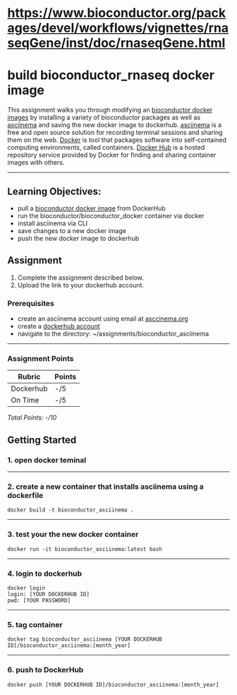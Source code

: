 # https://www.bioconductor.org/packages/devel/workflows/vignettes/rnaseqGene/inst/doc/rnaseqGene.html


# build bioconductor_rnaseq docker image

This assignment walks you through modifying an [bioconductor docker images](https://hub.docker.com/r/bioconductor/bioconductor_docker) by installing a variety of bioconductor packages as well as [asciinema](https://asciinema.org/docs/installation) and saving the new docker image to dockerhub. [asciinema](https://asciinema.org/about) is a free and open source solution for recording terminal sessions and sharing them on the web. [Docker](https://www.docker.com/resources/what-container) is tool that packages software into self-contained computing environments, called containers. [Docker Hub](https://www.docker.com/products/docker-hub) is a hosted repository service provided by Docker for finding and sharing container images with others.

<!-- blank line -->
----
<!-- blank line -->

## Learning Objectives:
 - pull a [bioconductor docker image](https://hub.docker.com/r/bioconductor/bioconductor_docker) from DockerHub
 - run the bioconductor/bioconductor_docker container via docker
 - install asciinema via CLI
 - save changes to a new docker image
 - push the new docker image to dockerhub
 
  ## Assignment 
1. Complete the assignment described below.
2. Upload the link to your dockerhub account.


### Prerequisites
* create an asciinema account using email at [asccinema.org](https://asciinema.org/login/new) 
* create a [dockerhub account](https://hub.docker.com/)
* navigate to the directory: ~/assignments/bioconductor_asciinema
<!-- blank line -->
----
<!-- blank line -->

 ### Assignment Points
|  Rubric        | Points | 
|----------------|-------|
| Dockerhub     |  -/5  |
| On Time        |  -/5  |
*Total Points: -/10*

## Getting Started

### 1. open docker teminal
<!-- blank line -->
----
<!-- blank line -->

### 2. create a new container that installs asciinema using a dockerfile
```
docker build -t bioconductor_asciinema .
```
<!-- blank line -->
----
<!-- blank line -->

### 3. test your the new docker container 
```
docker run -it bioconductor_asciinema:latest bash
```
<!-- blank line -->
----
<!-- blank line -->

### 4. login to dockerhub
```
docker login
login: [YOUR DOCKERHUB ID]
pwd: [YOUR PASSWORD]
```
<!-- blank line -->
----
<!-- blank line -->

### 5. tag container
```
docker tag bioconductor_asciinema [YOUR DOCKERHUB ID]/bioconductor_asciinema:[month_year]
```
<!-- blank line -->
----
<!-- blank line -->

### 6. push to DockerHub
```
docker push [YOUR DOCKERHUB ID]/bioconductor_asciinema:[month_year]
```
